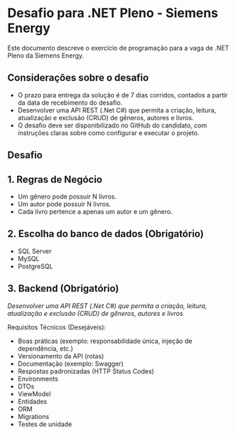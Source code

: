 # Desafio para .NET Pleno - Siemens Energy

Este documento descreve o exercício de programação para a vaga de .NET Pleno da Siemens Energy.

## Considerações sobre o desafio

* O prazo para entrega da solução é de 7 dias corridos, contados a partir da data de recebimento do desafio.
* Desenvolver uma API REST (.Net C#) que permita a criação, leitura, atualização e exclusão (CRUD) de gêneros, autores e livros.
* O desafio deve ser disponibilizado no GitHub do candidato, com instruções claras sobre como configurar e executar o projeto.

## Desafio

## 1. Regras de Negócio

* Um gênero pode possuir N livros.
* Um autor pode possuir N livros.
* Cada livro pertence a apenas um autor e um gênero.
 

## 2. Escolha do banco de dados (Obrigatório)

* SQL Server
* MySQL
* PostgreSQL

## 3. Backend (Obrigatório)

*Desenvolver uma API REST (.Net C#) que permita a criação, leitura, atualização e exclusão (CRUD) de gêneros, autores e livros.*

Requisitos Técnicos (Desejáveis):

* Boas práticas (exemplo: responsabilidade única, injeção de dependência, etc.)
* Versionamento da API (rotas)
* Documentação (exemplo: Swagger)
* Respostas padronizadas (HTTP Status Codes)
* Environments
* DTOs
* ViewModel
* Entidades
* ORM
* Migrations
* Testes de unidade
